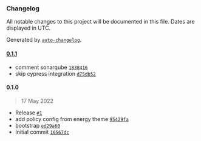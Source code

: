 ### Changelog

All notable changes to this project will be documented in this file. Dates are displayed in UTC.

Generated by [`auto-changelog`](https://github.com/CookPete/auto-changelog).

#### [0.1.1](https://github.com/eea/volto-climate-energy-policy/compare/0.1.0...0.1.1)

- comment sonarqube [`1838416`](https://github.com/eea/volto-climate-energy-policy/commit/1838416265ac5fac0f6dbec3d492cace8cff3ef5)
- skip cypress integration [`d75db52`](https://github.com/eea/volto-climate-energy-policy/commit/d75db52048d719f4e22f3bb5f2ef73d4758afc2d)

#### 0.1.0

> 17 May 2022

- Release [`#1`](https://github.com/eea/volto-climate-energy-policy/pull/1)
- add policy config from energy theme [`95429fa`](https://github.com/eea/volto-climate-energy-policy/commit/95429faf14816f6c0cada9e80c47387e0ad1c75a)
- bootstrap [`ed29a60`](https://github.com/eea/volto-climate-energy-policy/commit/ed29a60bd3a06c5ac1713b652227d66dad627068)
- Initial commit [`16567dc`](https://github.com/eea/volto-climate-energy-policy/commit/16567dc0fc04695c4191921b8facf80badb02b62)
